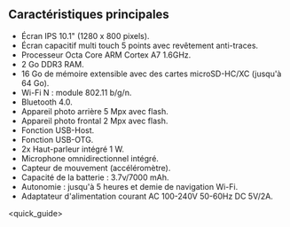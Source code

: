 ## Caractéristiques principales

* Écran IPS 10.1" (1280 x 800 pixels).
* Écran capacitif multi touch 5 points avec revêtement anti-traces.
* Processeur Octa Core ARM Cortex A7 1.6GHz. 
* 2 Go DDR3 RAM.
* 16 Go de mémoire extensible avec des cartes microSD-HC/XC (jusqu'à 64 Go).
* Wi-Fi N : module 802.11 b/g/n.
* Bluetooth 4.0.
* Appareil photo arrière 5 Mpx avec flash.
* Appareil photo frontal 2 Mpx avec flash.
* Fonction USB-Host.
* Fonction USB-OTG.
* 2x Haut-parleur intégré 1 W.
* Microphone omnidirectionnel intégré.
* Capteur de mouvement (accéléromètre).
* Capacité de la batterie : 3.7v/7000 mAh.
* Autonomie : jusqu'à 5 heures et demie de navigation Wi-Fi.
* Adaptateur d'alimentation courant AC 100-240V 50-60Hz DC 5V/2A.

<quick_guide> 
